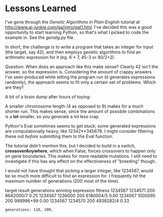 # Lessons Learned

I've gone through the _Genetic Algorithms in Plain English_ tutorial at <http://www.ai-junkie.com/ga/intro/gat1.htnl>. I've decided this was a good opportunity to start learning Python, so that's what I picked to code the example in. See the _genalg.py_ file.

In short, the challenge is to write a program that takes an integer for input (the target, say 42), and then employs genetic algorithms to find an arithmetic expression for it (eg. 6 \* 7, 45-3 or 80/2+2).

Question: When does an approach like this make sense? Clearly 42 isn't the answer, so the expression is. Considering the amount of crappy answers I've seen produced while letting the program run (it generates expressions randomly), the approach seems to fit only a certain set of problems. Which are they?

A bit of a brain dump after hours of toying:

A smaller chromosome length (4 as opposed to 9) makes for a much shorter run. This makes sense, since the amount of possible combinations is a **lot** smaller, so you generate a lot less crap.

Python's Eval sometimes seems to get stuck; some generated expressions are computationally heavy, like 12342\*\*345678. I might consider filtering these out *before* submitting them to the Eval function.

The tutorial didn't mention this, but I decided to build in a switch, **crossoverAnywhere**, which when False, forces crossovers to happen only on gene boundaries. This makes for more readable mutations. I still need to investigate if this has any effect on the effectiveness of "breeding" though.

I would not have thought that picking a larger integer, like 1234567, would be so much more difficult to find an expression for. I frequently hit the maximum number of generations (200 most of the time).

target		result		generations		winning expression		fitness
1234567		1234571		200				8642000/7				0.25
1234567		1236000		200				6180004/5				0.00
1234567		1000095		200				999996+99				0.00
1234567		1234570		200				4938282/4				0.33

	generations: 118, 200, 
